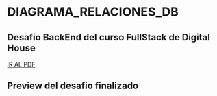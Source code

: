 # DIAGRAMA_RELACIONES_DB
## Desafio BackEnd del curso FullStack de Digital House

<a href="https://github.com/XmauricioX/DIAGRAMA_RELACIONES_DB/blob/main/DESAFIO/M06C01%20-%20Ejercitaci%C3%B3n%20-%20Dise%C3%B1o%20y%20definici%C3%B3n%20de%20tablas%20(1).pdf" >IR AL PDF<a>

## Preview del desafio finalizado

<img src="">
<img src="">
